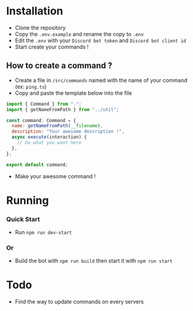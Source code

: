# Installation
- Clone the repository
- Copy the `.env.example` and rename the copy to `.env`
- Edit the `.env` with your `Discord bot token` and `Discord bot client id`
- Start create your commands !
## How to create a command ?
- Create a file in `/src/commands` named with the name of your command (ex: `ping.ts`)
- Copy and paste the template below into the file
```js
import { Command } from ".";
import { getNameFromPath } from "../util";

const command: Command = {
  name: getNameFromPath(__filename),
  description: "Your awesome description !",
  async execute(interaction) {
    // Do what you want here
  },
};

export default command;
```
- Make your awesome command !

# Running
### Quick Start
- Run `npm run dev-start`
### Or
- Build the bot with `npm run build` then start it with `npm run start`


# Todo
- Find the way to update commands on every servers
